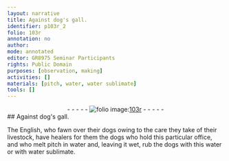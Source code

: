 ```yaml
---
layout: narrative
title: Against dog's gall.
identifier: p103r_2
folio: 103r
annotation: no
author:
mode: annotated
editor: GR8975 Seminar Participants
rights: Public Domain
purposes: [observation, making]
activities: []
materials: [pitch, water, water sublimate]
tools: []
---
```


 <div class="folio" align="center">- - - - - <a href="http://gallica.bnf.fr/ark:/12148/btv1b10500001g/f211.item" target="_blank"><img src="https://cu-mkp.github.io/GR8975-edition/assets/photo-icon.png" alt="folio image: " style="display:inline-block; margin-bottom:-3px;"/>103r</a> - - - - - </div>   
## Against <span class="animal">dog</span>'s gall.

 
The <span class="name">English</span>, who fawn over their <span class="animal">dogs</span> owing to the care they take of their <span class="animal">livestock</span>, have <span class="profession">healers</span> for them the <span class="animal">dogs</span> who hold this particular office, and who melt <span class="material">pitch</span> in <span class="material">water</span> and, leaving it wet, rub the <span class="animal">dogs</span> with this <span class="material">water</span> or with <span class="material">water sublimate</span>.
 